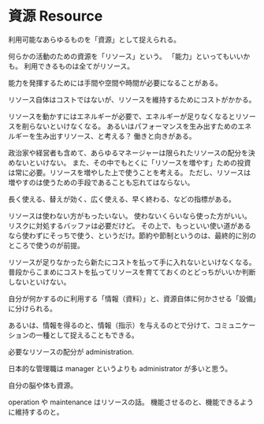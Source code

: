 # 資源 Resource

利用可能なあらゆるものを「資源」として捉えられる。

何らかの活動のための資源を「リソース」という。
「能力」といってもいいかも。
利用できるものは全てがリソース。

能力を発揮するためには手間や空間や時間が必要になることがある。

リソース自体はコストではないが、リソースを維持するためにコストがかかる。

リソースを動かすにはエネルギーが必要で、エネルギーが足りなくなるとリソースを削らないといけなくなる。
あるいはパフォーマンスを生み出すためのエネルギーを生み出すリソース、と考える？
働きと向きがある。

政治家や経営者も含めて、あらゆるマネージャーは限られたリソースの配分を決めないといけない。
また、その中でもとくに「リソースを増やす」ための投資は常に必要。リソースを増やした上で使うことを考える。
ただし、リソースは増やすのは使うための手段であることも忘れてはならない。

長く使える、替えが効く、広く使える、早く終わる、などの指標がある。

リソースは使わない方がもったいない。
使わないくらいなら使った方がいい。リスクに対処するバッファは必要だけど。
その上で、もっといい使い道があるなら使わずにそっちで使う、というだけ。節約や節制というのは、最終的に別のところで使うのが前提。

リソースが足りなかったら新たにコストを払って手に入れないといけなくなる。
普段からこまめにコストを払ってリソースを育てておくのとどっちがいいか判断しないといけない。

自分が何かするのに利用する「情報（資料）」と、資源自体に何かさせる「設備」に分けられる。

あるいは、情報を得るのと、情報（指示）を与えるのとで分けて、コミュニケーションの一種として捉えることもできる。

必要なリソースの配分が administration.

日本的な管理職は manager というよりも administrator が多いと思う。

自分の脳や体も資源。

operation や maintenance はリソースの話。
機能させるのと、機能できるように維持するのと。
